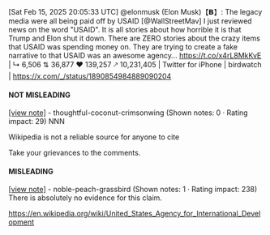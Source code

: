 [Sat Feb 15, 2025 20:05:33 UTC] @elonmusk (Elon Musk)【𝗕】: The legacy media were all being paid off by USAID [@WallStreetMav] I just reviewed news on the word "USAID". It is all stories about how horrible it is that Trump and Elon shut it down.  There are ZERO stories about the crazy items that USAID was spending money on. They are trying to create a fake narrative to that USAID was an awesome agency… https://t.co/x4rL8MkKvE | ↳ 6,506 ⇅ 36,877 ♥ 139,257 🡕 10,231,405 | Twitter for iPhone | birdwatch | https://x.com/_/status/1890854984889090204

#### NOT MISLEADING

[[view note]](https://x.com/i/birdwatch/n/1890888095194907111) - thoughtful-coconut-crimsonwing (Shown notes: 0 · Rating impact: 29)
NNN

Wikipedia is not a reliable source for anyone to cite 

Take your grievances to the comments. 

#### MISLEADING

[[view note]](https://x.com/i/birdwatch/n/1890859831864721787) - noble-peach-grassbird (Shown notes: 1 · Rating impact: 238)
There is absolutely no evidence for this claim. 

https://en.wikipedia.org/wiki/United_States_Agency_for_International_Development
